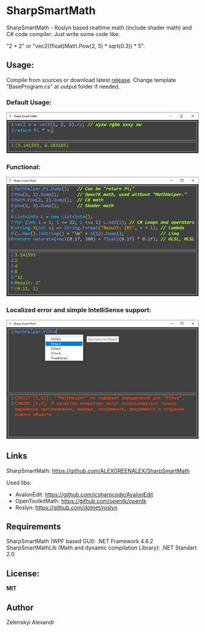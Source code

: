 # SharpSmartMath
SharpSmartMath - Roslyn based realtime math (include shader math) and C# code compiler. Just write some code like:

"2 + 2" or "vec2((float)Math.Pow(2, 5) * sqrt(0.3)) * 5".


## Usage:
Compile from sources or download latest [release](../../releases). Change template "BaseProgram.cs" at output folder if needed.

### Default Usage:
![Default Usage](ScreenShots/0.png)

### Functional:
![Functional](ScreenShots/1.png)

### Localized error and simple IntelliSense support:
![Error](ScreenShots/2.png)

## Links
SharpSmartMath: https://github.com/ALEXGREENALEX/SharpSmartMath

Used libs:
* AvalonEdit: https://github.com/icsharpcode/AvalonEdit
* OpenToolkitMath: https://github.com/opentk/opentk
* Roslyn: https://github.com/dotnet/roslyn

## Requirements
SharpSmartMath (WPF based GUI): .NET Framework 4.6.2
SharpSmartMathLib (Math and dynamic compilation Library): .NET Standart 2.0

## License:
**MIT**

## Author
Zelenskyi Alexandr
